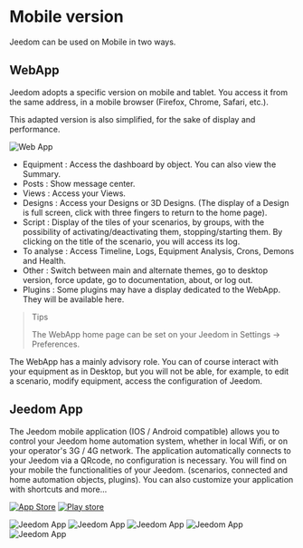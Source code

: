 # Mobile version

Jeedom can be used on Mobile in two ways.

## WebApp

Jeedom adopts a specific version on mobile and tablet. You access it from the same address, in a mobile browser (Firefox, Chrome, Safari, etc.).

This adapted version is also simplified, for the sake of display and performance.

![Web App](images/webApp.png)

- Equipment : Access the dashboard by object. You can also view the Summary.
- Posts : Show message center.
- Views : Access your Views.
- Designs : Access your Designs or 3D Designs. (The display of a Design is full screen, click with three fingers to return to the home page).
- Script : Display of the tiles of your scenarios, by groups, with the possibility of activating/deactivating them, stopping/starting them. By clicking on the title of the scenario, you will access its log.
- To analyse : Access Timeline, Logs, Equipment Analysis, Crons, Demons and Health.
- Other : Switch between main and alternate themes, go to desktop version, force update, go to documentation, about, or log out.
- Plugins : Some plugins may have a display dedicated to the WebApp. They will be available here.

> Tips
>
> The WebApp home page can be set on your Jeedom in Settings → Preferences.

The WebApp has a mainly advisory role. You can of course interact with your equipment as in Desktop, but you will not be able, for example, to edit a scenario, modify equipment, access the configuration of Jeedom.

## Jeedom App

The Jeedom mobile application (IOS / Android compatible) allows you to control your Jeedom home automation system, whether in local Wifi, or on your operator's 3G / 4G network. The application automatically connects to your Jeedom via a QRcode, no configuration is necessary. You will find on your mobile the functionalities of your Jeedom. (scenarios, connected and home automation objects, plugins). You can also customize your application with shortcuts and more...

[![App Store](images/appstore.png)](https://itunes.apple.com/fr/app/jeedom/id1010855094?mt=8)	[![Play store](images/googleplay.png)](https://play.google.com/store/apps/details?id=fr.jeedom.jeedom&hl=fr)


![Jeedom App](images/screen322x572-1.jpg) ![Jeedom App](images/screen322x572-2.jpg) ![Jeedom App](images/screen322x572-3.jpg) ![Jeedom App](images/screen322x572-4.jpg) ![Jeedom App](images/screen322x572-5.jpg)


